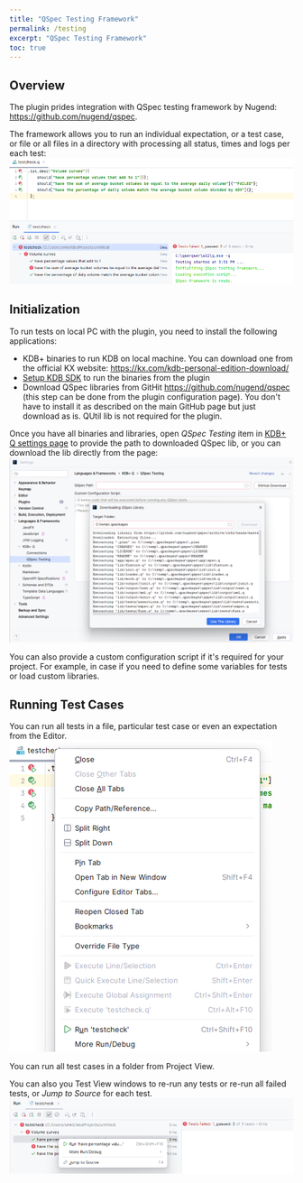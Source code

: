 ```yaml
---
title: "QSpec Testing Framework"
permalink: /testing
excerpt: "QSpec Testing Framework"
toc: true
---
```


## Overview

The plugin prides integration with QSpec testing framework by Nugend: https://github.com/nugend/qspec.

The framework allows you to run an individual expectation, or a test case, or file or all files in a directory with
processing all status, times and logs per each test:   
![QSpec Overview](/assets/images/testing/qspec/overview.png)

## Initialization

To run tests on local PC with the plugin, you need to install the following applications:

- KDB+ binaries to run KDB on local machine. You can download one from the official KX
  website: https://kx.com/kdb-personal-edition-download/
- [Setup KDB SDK](/project/sdk) to run the binaries from the plugin
- Download QSpec libraries from GitHit https://github.com/nugend/qspec (this step can be done from the plugin
  configuration page). You don't have to install it as described on the main GitHub page but just download as is. QUtil
  lib is not required for the plugin.

Once you have all binaries and libraries, open _QSpec Testing_ item in [KDB+ Q settings page](/settings/options) to
provide the path to downloaded QSpec lib, or you can download the lib directly from the page:
![QSpec Downloading](/assets/images/testing/qspec/downloading.png)

You can also provide a custom configuration script if it's required for your project. For example, in case if you need
to define some variables for tests or load custom libraries.

## Running Test Cases

You can run all tests in a file, particular test case or even an expectation from the Editor.
![QSpec Running](/assets/images/testing/qspec/running.png)

You can run all test cases in a folder from Project View.

You can also you Test View windows to re-run any tests or re-run all failed tests, or _Jump to Source_ for each test.
![QSpec ReRun](/assets/images/testing/qspec/rerun.png)
